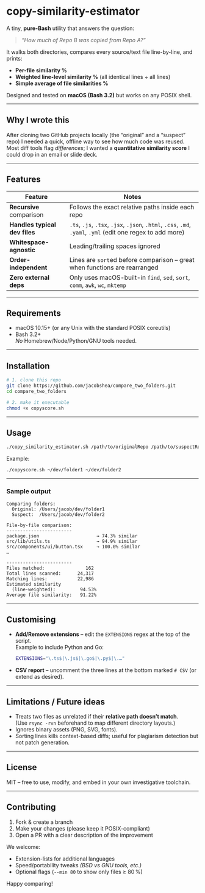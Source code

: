 # copy-similarity-estimator

A tiny, **pure-Bash** utility that answers the question:

> *“How much of Repo B was copied from Repo A?”*

It walks both directories, compares every source/text file line-by-line, and prints:

* **Per-file similarity %**  
* **Weighted line-level similarity %** (all identical lines ÷ all lines)  
* **Simple average of file similarities %**

Designed and tested on **macOS (Bash 3.2)** but works on any POSIX shell.

---

## Why I wrote this

After cloning two GitHub projects locally (the “original” and a “suspect” repo) I needed a quick, offline way to see how much code was reused.  
Most diff tools flag *differences*; I wanted a **quantitative similarity score** I could drop in an email or slide deck.

---

## Features

| Feature | Notes |
|---------|-------|
| **Recursive** comparison | Follows the exact relative paths inside each repo |
| **Handles typical dev files** | `.ts`, `.js`, `.tsx`, `.jsx`, `.json`, `.html`, `.css`, `.md`, `.yaml`, `.yml` (edit one regex to add more) |
| **Whitespace-agnostic** | Leading/trailing spaces ignored |
| **Order-independent** | Lines are `sort`ed before comparison – great when functions are rearranged |
| **Zero external deps** | Only uses macOS-built-in `find`, `sed`, `sort`, `comm`, `awk`, `wc`, `mktemp` |

---

## Requirements

* macOS 10.15+ (or any Unix with the standard POSIX coreutils)
* Bash 3.2+  
  *No* Homebrew/Node/Python/GNU tools needed.

---

## Installation

```bash
# 1. clone this repo
git clone https://github.com/jacobshea/compare_two_folders.git
cd compare_two_folders

# 2. make it executable
chmod +x copyscore.sh
```

---

## Usage

```bash
./copy_similarity_estimator.sh /path/to/originalRepo /path/to/suspectRepo
```

Example:

```bash
./copyscore.sh ~/dev/folder1 ~/dev/folder2
```

---

### Sample output

```
Comparing folders:
  Original: /Users/jacob/dev/folder1
  Suspect:  /Users/jacob/dev/folder2

File-by-file comparison:
------------------------
package.json                     → 74.3% similar
src/lib/utils.ts                 → 94.9% similar
src/components/ui/button.tsx     → 100.0% similar
…

------------------------
Files matched:               162
Total lines scanned:      24,317
Matching lines:           22,986
Estimated similarity
  (line-weighted):         94.53%
Average file similarity:   91.22%
```

---

## Customising

* **Add/Remove extensions** – edit the `EXTENSIONS` regex at the top of the script.  
  Example to include Python and Go:

  ```bash
  EXTENSIONS="\.ts$|\.js$|\.go$|\.py$|\.…"
  ```

* **CSV report** – uncomment the three lines at the bottom marked `# CSV` (or extend as desired).

---

## Limitations / Future ideas

* Treats two files as unrelated if their **relative path doesn’t match**.  
  (Use `rsync -rvn` beforehand to map different directory layouts.)
* Ignores binary assets (PNG, SVG, fonts).  
* Sorting lines kills context-based diffs; useful for plagiarism detection but not patch generation.

---

## License

MIT – free to use, modify, and embed in your own investigative toolchain.

---

## Contributing

1. Fork & create a branch  
2. Make your changes (please keep it POSIX-compliant)  
3. Open a PR with a clear description of the improvement

We welcome:
* Extension-lists for additional languages
* Speed/portability tweaks *(BSD vs GNU tools, etc.)*
* Optional flags (`--min 80` to show only files ≥ 80 %)  

Happy comparing!
